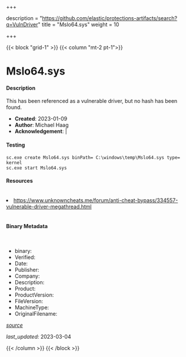 +++

description = "https://github.com/elastic/protections-artifacts/search?q=VulnDriver"
title = "Mslo64.sys"
weight = 10

+++


{{< block "grid-1" >}}
{{< column "mt-2 pt-1">}}


# Mslo64.sys

#### Description


This has been referenced as a vulnerable driver, but no hash has been found.


- **Created**: 2023-01-09
- **Author**: Michael Haag
- **Acknowledgement**:  | [](https://twitter.com/)

#### Testing

```
sc.exe create Mslo64.sys binPath= C:\windows\temp\Mslo64.sys type= kernel
sc.exe start Mslo64.sys
```

#### Resources
<br>


<li><a href="https://www.unknowncheats.me/forum/anti-cheat-bypass/334557-vulnerable-driver-megathread.html">https://www.unknowncheats.me/forum/anti-cheat-bypass/334557-vulnerable-driver-megathread.html</a></li>


<br>


#### Binary Metadata
<br>



- binary: 
- Verified: 
- Date: 
- Publisher: 
- Company: 
- Description: 
- Product: 
- ProductVersion: 
- FileVersion: 
- MachineType: 
- OriginalFilename: 

[*source*](https://github.com/magicsword-io/LOLDrivers/tree/main/yaml/mslo64.sys.yml)

*last_updated:* 2023-03-04


{{< /column >}}
{{< /block >}}
